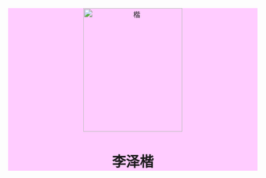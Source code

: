 
<html lang="zh-CN">
  <head>
    <meta charset="utf-8">
    <meta name="viewport" content="width=device-width, initial-scale=1" />
    <title>李泽楷</title>
    <style>  
      body {
        margin: 0;
      }
    </style>
  </head>
  <body>
    <div style="background-color:#ffccff;
      text-align:center;
      padding: 40xp;
      /div">
       <img src="https://pic.imgdb.cn/item/6321ff7216f2c2beb13546b3.jpg" alt="楷" width="200px" height="250px">
      <h1>李泽楷</h1>
    <div></div>
    <div></div>
  </body>
</html>
